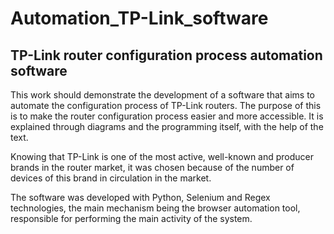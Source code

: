 # Automation_TP-Link_software
## TP-Link router configuration process automation software
This work should demonstrate the development of a software that aims to automate the configuration process of TP-Link routers. The purpose of this is to make the router configuration process easier and more accessible. It is explained through diagrams and the programming itself, with the help of the text.

Knowing that TP-Link is one of the most active, well-known and producer brands in the router market, it was chosen because of the number of devices of this brand in circulation in the market.

The software was developed with Python, Selenium and Regex technologies, the main mechanism being the browser automation tool, responsible for performing the main activity of the system.

